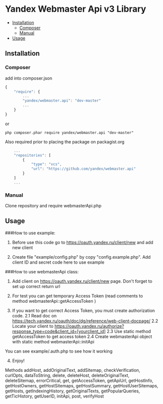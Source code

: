 # Yandex Webmaster Api v3 Library

- [Installation](#installation)
    - [Composer](#composer)
    - [Manual](#manual)
- [Usage](#usage)

## Installation

### Composer

add into composer.json
```js
{
    "require": {
        ...
        "yandex/webmaster.api": "dev-master"
        ...
    }
}
```

or

```
php composer.phar require yandex/webmaster.api "dev-master"
```


Also required prior to placing the package on packagist.org
```js
    ...
    "repositories": [
        {
            "type": "vcs",
            "url": "https://github.com/yandex/webmaster.api"
        }
    ]
    ...
```

### Manual

Clone repository and require webmasterApi.php

## Usage

###How to use example:

1. Before use this code go to https://oauth.yandex.ru/client/new and add new client

2. Create file "example/config.php" by copy "config.example.php". Add client ID and secret code here to use example


###How to use webmasterApi class:

1. Add client on https://oauth.yandex.ru/client/new page. Don't forget to set up correct return url

2. For test you can get temporary Access Token (read comments to method webmasterApi::getAccessToken )

3. If you want to get correct Access Token, you must create authorization code.
  2.1 Read doc on https://tech.yandex.ru/oauth/doc/dg/reference/web-client-docpage/
  2.2 Locate your client to https://oauth.yandex.ru/authorize?response_type=code&client_id=[yourclient_id]
  2.3 Use static method getAccessToken to get access token
  2.4 Create webmasterApi object with static method webmasterApi::initApi

You can see example/.auth.php to see how it working

4. Enjoy!



Methods
addHost, addOriginalText, addSitemap, checkVerification, curlOpts, dataToString,
delete, deleteHost, deleteOriginalText, deleteSitemap, errorCritical, get, getAccessToken, getApiUrl,
getHostInfo, getHostOwners, getHostSitemaps, getHostSummary, getHostUserSitemaps, getHosts, getIndexingHistory,
getOriginalTexts, getPopularQueries, getTicHistory, getUserID, initApi, post, verifyHost